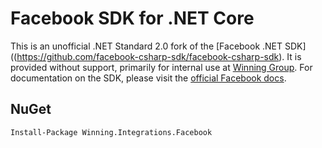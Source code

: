 # Facebook SDK for .NET Core

This is an unofficial .NET Standard 2.0 fork of the [Facebook .NET SDK]((https://github.com/facebook-csharp-sdk/facebook-csharp-sdk).  It is provided without support, primarily for internal use at [Winning Group](https://www.winning.com.au). For documentation on the SDK, please visit the [official Facebook docs](https://github.com/facebook-csharp-sdk/facebook-csharp-sdk.github.com/tree/master/docs).


## NuGet

    Install-Package Winning.Integrations.Facebook

